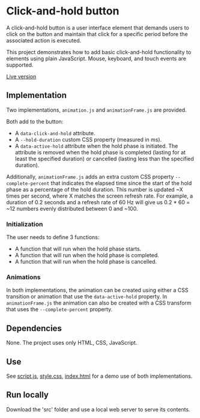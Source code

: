 # Click-and-hold button

A click-and-hold button is a user interface element that demands users to click on the button and maintain that click for a specific period before the associated action is executed.

This project demonstrates how to add basic click-and-hold functionality to elements using plain JavaScript. Mouse, keyboard, and touch events are supported.

[Live version](https://tasxatzial.github.io/click-and-hold-button/src/index.html)

## Implementation

Two implementations, `animation.js` and `animationFrame.js` are provided.

Both add to the button:

* A `data-click-and-hold` attribute.
* A `--hold-duration` custom CSS property (measured in ms).
* A `data-active-hold` attribute when the hold phase is initiated. The attribute is removed when the hold phase is completed (lasting for at least the specified duration) or cancelled (lasting less than the specified duration).

Additionally, `animationFrame.js` adds an extra custom CSS property `--complete-percent` that indicates the elapsed time since the start of the hold phase as a percentage of the hold duration. This number is updated ~X times per second, where X matches the screen refresh rate. For example, a duration of 0.2 seconds and a refresh rate of 60 Hz will give us 0.2 * 60 = ~12 numbers evenly distributed between 0 and ~100.

### Initialization

The user needs to define 3 functions:

* A function that will run when the hold phase starts.
* A function that will run when the hold phase is completed.
* A function that will run when the hold phase is cancelled.

### Animations

In both implementations, the animation can be created using either a CSS transition or animation that use the `data-active-hold` property. In `animationFrame.js` the animation can also be created with a CSS transform that uses the `--complete-percent` property.

## Dependencies

None. The project uses only HTML, CSS, JavaScript.

## Use

See [script.js](src/js/script.js), [style.css](src/style.css), [index.html](src/index.html) for a demo use of both implementations.

## Run locally

Download the 'src' folder and use a local web server to serve its contents.
